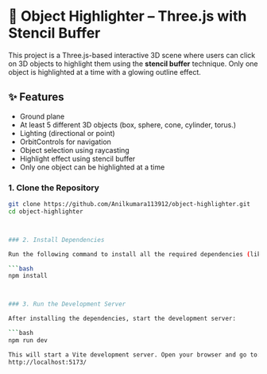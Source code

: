 # 🎯 Object Highlighter – Three.js with Stencil Buffer

This project is a Three.js-based interactive 3D scene where users can click on 3D objects to highlight them using the **stencil buffer** technique. Only one object is highlighted at a time with a glowing outline effect.

## ✨ Features

- Ground plane
- At least 5 different 3D objects (box, sphere, cone, cylinder, torus.)
- Lighting (directional or point)
- OrbitControls for navigation
- Object selection using raycasting
- Highlight effect using stencil buffer
- Only one object can be highlighted at a time


### 1. Clone the Repository

```bash
git clone https://github.com/Anilkumara113912/object-highlighter.git
cd object-highlighter



### 2. Install Dependencies

Run the following command to install all the required dependencies (like **Three.js** and **Vite**):

```bash
npm install



### 3. Run the Development Server

After installing the dependencies, start the development server:

```bash
npm run dev

This will start a Vite development server. Open your browser and go to:
http://localhost:5173/
